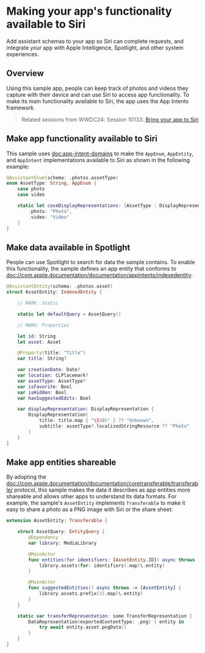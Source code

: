 # Making your app's functionality available to Siri

Add assistant schemas to your app so Siri can complete requests, and integrate your app with Apple Intelligence, Spotlight, and other system experiences.

## Overview

Using this sample app, people can keep track of photos and videos they capture with their device and can use Siri to access app functionality. 
To make its main functionality available to Siri, the app uses the App Intents framework. 
 
 > Related sessions from WWDC24: Session 10133: [Bring your app to Siri](https://developer.apple.com/wwdc24/10133/)

## Make app functionality available to Siri
 
This sample uses <doc:app-intent-domains> to make the ``AppEnum``, ``AppEntity``, and ``AppIntent`` implementations available to Siri as shown in the following example:

``` swift
@AssistantEnum(schema: .photos.assetType)
enum AssetType: String, AppEnum {
    case photo
    case video

    static let caseDisplayRepresentations: [AssetType : DisplayRepresentation]  = [
        .photo: "Photo",
        .video: "Video"
    ]
}
```

## Make data available in Spotlight

People can use Spotlight to search for data the sample contains. To enable this functionality, the sample defines an app entity that conforms to <doc://com.apple.documentation/documentation/appintents/indexedentity>:

```swift
@AssistantEntity(schema: .photos.asset)
struct AssetEntity: IndexedEntity {

    // MARK: Static

    static let defaultQuery = AssetQuery()

    // MARK: Properties

    let id: String
    let asset: Asset

    @Property(title: "Title")
    var title: String?

    var creationDate: Date?
    var location: CLPlacemark?
    var assetType: AssetType?
    var isFavorite: Bool
    var isHidden: Bool
    var hasSuggestedEdits: Bool

    var displayRepresentation: DisplayRepresentation {
        DisplayRepresentation(
            title: title.map { "\($0)" } ?? "Unknown",
            subtitle: assetType?.localizedStringResource ?? "Photo"
        )
    }
}
```

## Make app entities shareable

By adopting the <doc://com.apple.documentation/documentation/coretransferable/transferable/> protocol, this sample makes the data it describes
as app entities more shareable and allows other apps to understand its data formats.
For example, the sample's `AssetEntity` implements `Transferable` to make it easy to share a photo
as a PNG image with Siri or the share sheet:

```swift
extension AssetEntity: Transferable {

    struct AssetQuery: EntityQuery {
        @Dependency
        var library: MediaLibrary

        @MainActor
        func entities(for identifiers: [AssetEntity.ID]) async throws -> [AssetEntity] {
            library.assets(for: identifiers).map(\.entity)
        }

        @MainActor
        func suggestedEntities() async throws -> [AssetEntity] {
            library.assets.prefix(3).map(\.entity)
        }
    }

    static var transferRepresentation: some TransferRepresentation {
        DataRepresentation(exportedContentType: .png) { entity in
            try await entity.asset.pngData()
        }
    }
}
```
